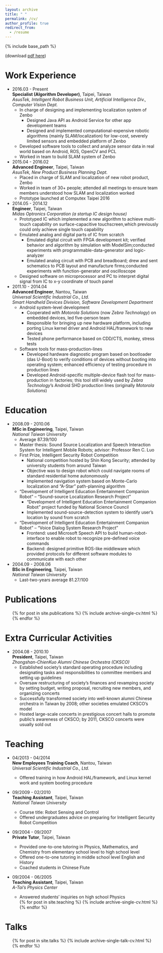 ```yaml
---
layout: archive
title: " "
permalink: /cv/
author_profile: true
redirect_from:
  - /resume
---
```


{% include base_path %}

(download [pdf here](http://qiao-tw.github.io/files/cv_20171224.pdf))

Work Experience
======
* 2016.03 - Present  
  __Specialist (Algorithm Developer)__, Taipei, Taiwan  
  _AsusTek, Intelligent Robot Business Unit, Artificial Intelligence Div., Computer Vision Dept._
  * In charge of designing and implementing localization system of Zenbo
    * Designed Java API as Android Service for other app development teams
    * Designed and implemented computational-expensive robotic algorithms (mainly SLAM/localization) for low-cost, severely limited sensors and embedded platform of Zenbo
  * Developed software tools to collect and analyze sensor data in real world based on Android, ROS, OpenCV and PCL
  * Worked in team to build SLAM system of Zenbo
* 2015.04 - 2016.02  
  __Advanced Engineer__, Taipei, Taiwan  
  _AsusTek, New Product Business Planning Dept._
  * Placed in charge of SLAM and localization of new robot product, Zenbo
  * Worked in team of 30+ people; attended all meetings to ensure team members understood how SLAM and localization worked
  * Prototype launched at Computex Taipei 2016
* 2014.05 - 2014.12  
  __Engineer__, Taipei, Taiwan  
  _Midas Optronics Corporation (a startup IC design house)_
  * Prototyped IC which implemented a new algorithm to achieve multi-touch capability on surface-capacitive touchscreen,which previously could only achieve single touch capability
  * Emulated analog and digital parts of IC from scratch
    * Emulated digital circuit with FPGA development kit; verified behavior and algorithm by simulation with ModelSim;conducted experiments with programmable-data-generator and logic-analyzer
    * Emulated analog circuit with PCB and breadboard; drew and sent schematics to PCB layout and manufacture firms;conducted experiments with function-generator and oscilloscope
  * Designed software on microprocessor and PC to interpret digital signal from IC to x-y coordinate of touch panel  
* 2011.10 - 2014.04  
  __Advanced Engineer__, Nantou, Taiwan  
  _Universal Scientific Industrial Co., Ltd._  
  _Smart Handheld Devices Division, Software Development Department_
  * Android system-level development
    * Cooperated with _Motorola Solutions_ (now _Zebra Technology_) on embedded devices, led five-person team
    * Responsible for bringing up new hardware platform, including porting Linux kernel driver and Android HAL/framework to new devices
    * Tested phone performance based on CDD/CTS, monkey, stress tests
  * Software tools for mass-production-lines
    * Developed hardware diagnostic program based on bootloader (das U-Boot) to verify conditions of devices without booting into operating system; enhanced efficiency of testing procedure in production lines
    * Developed Android-specific multiple-device flash tool for mass-production in factories; this tool still widely used by _Zebra Technology_’s Android SHD production lines (originally _Motorola Solutions_)

Education
======
* 2008.09 - 2010.06  
  __MSc in Engineering__, Taipei, Taiwan  
  _National Taiwan University_
  * Average 87.39/100
  * Master thesis: Sound Source Localization and Speech Interaction System for Intelligent Mobile Robots; advisor: Professor Ren C. Luo
  * First Prize, Intelligent Security Robot Competition
    * National competition hosted by Shin Kong Security; attended by university students from around Taiwan
    * Objective was to design robot which could navigate rooms of standard residential home autonomously
    * Implemented navigation system based on Monte-Carlo localization and “A-Star” path-planning algorithm
  * “Development of Intelligent Education Entertainment Companion Robot” – “Sound-source Localization Research Project”
    * “Development of Intelligent Education Entertainment Companion Robot” project funded by National Science Council
    * Implemented sound-source-detection system to identify user’s location by sound from scratch
  * “Development of Intelligent Education Entertainment Companion Robot” – “Voice Dialog System Research Project”
    * Frontend: used Microsoft Speech API to build human-robot-interface to enable robot to recognize pre-defined voice commands
    * Backend: designed primitive ROS-like middleware which provided protocols for different software modules to communicate with each other
* 2004.09 - 2008.06  
  __BSc in Engineering__, Taipei, Taiwan  
  _National Taiwan University_  
  * Last-two-years average 81.27/100  

Publications
======
  <ul>{% for post in site.publications %}
    {% include archive-single-cv.html %}
  {% endfor %}</ul>

Extra Curricular Activities
======
* 2004.08 - 2010.10  
__President__, Taipei, Taiwan  
_Zhongshan-ChienKuo Alumni Chinese Orchestra (CKSCO)_  
  * Established society’s standard operating procedure including designating tasks and responsibilities to committee members and setting up guidelines  
  * Oversaw restructuring of society’s finances and revamping society by setting budget, writing proposal, recruiting new members, and organizing concerts  
  * Successfully transformed society into well-known alumni Chinese orchestra in Taiwan by 2008; other societies emulated CKSCO’s model  
  * Hosted large-scale concerts in prestigious concert halls to promote public’s awareness of CKSCO; by 2011, CKSCO concerts were usually sold out

Teaching
======
* 04/2013 - 04/2014  
__New Employees Training Coach__, Nantou, Taiwan  
_Universal Scientific Industrial Co., Ltd._
  * Offered training in how Android HAL/framework, and Linux kernel work and system booting procedure  

* 09/2009 - 02/2010  
__Teaching Assistant__, Taipei, Taiwan  
_National Taiwan University_  
  * Course title: Robot Sensing and Control  
  * Offered undergraduates advice on preparing for Intelligent Security Robot Competition

* 09/2004 - 09/2007  
__Private Tutor__, Taipei, Taiwan  
  * Provided one-to-one tutoring in Physics, Mathematics, and Chemistry from elementary school level to high school level
  * Offered one-to-one tutoring in middle school level English and History
  * Coached students in Chinese Flute

* 09/2004 - 06/2005  
__Teaching Assistant__, Taipei, Taiwan  
_A-Tai’s Physics Center_  
  * Answered students’ inquiries on high school Physics

  <ul>{% for post in site.teaching %}
    {% include archive-single-cv.html %}
  {% endfor %}</ul>

Talks
======
  <ul>{% for post in site.talks %}
    {% include archive-single-talk-cv.html %}
  {% endfor %}</ul>
